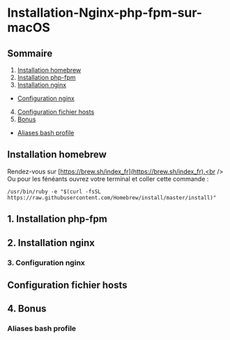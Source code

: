 # Installation-Nginx-php-fpm-sur-macOS

## Sommaire
1. [Installation homebrew](#installation-homebrew)
2. [Installation php-fpm](#installation-php-fpm)
3. [Installation nginx](#installation-nginx)
  - [Configuration nginx](#configuration-nginx)
4. [Configuration fichier hosts](#configuration-fichier-hosts)
5. [Bonus](#bonus)
  - [Aliases bash profile](#aliases-bash-profile)

## Installation homebrew
Rendez-vous sur [https://brew.sh/index_fr](https://brew.sh/index_fr).<br />
Ou pour les fénéants ouvrez votre terminal et coller cette commande :
```
/usr/bin/ruby -e "$(curl -fsSL https://raw.githubusercontent.com/Homebrew/install/master/install)"
```

## 1. Installation php-fpm

## 2. Installation nginx

### 3. Configuration nginx

## Configuration fichier hosts

## 4. Bonus

### Aliases bash profile
